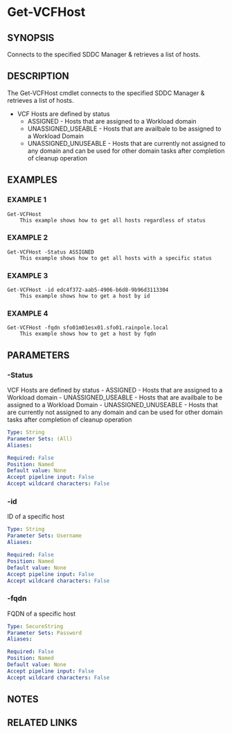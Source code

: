 # Get-VCFHost

## SYNOPSIS
Connects to the specified SDDC Manager & retrieves a list of hosts.

## DESCRIPTION
The Get-VCFHost cmdlet connects to the specified SDDC Manager & retrieves a list of hosts.  
- VCF Hosts are defined by status
	- ASSIGNED - Hosts that are assigned to a Workload domain
	- UNASSIGNED_USEABLE - Hosts that are availbale to be assigned to a Workload Domain
	- UNASSIGNED_UNUSEABLE - Hosts that are currently not assigned to any domain and can be used 
	for other domain tasks after completion of cleanup operation

## EXAMPLES

### EXAMPLE 1
```
Get-VCFHost
    This example shows how to get all hosts regardless of status
```

### EXAMPLE 2
```
Get-VCFHost -Status ASSIGNED
    This example shows how to get all hosts with a specific status
```

### EXAMPLE 3
```
Get-VCFHost -id edc4f372-aab5-4906-b6d8-9b96d3113304
    This example shows how to get a host by id
```

### EXAMPLE 4
```
Get-VCFHost -fqdn sfo01m01esx01.sfo01.rainpole.local
    This example shows how to get a host by fqdn
```


## PARAMETERS

### -Status
VCF Hosts are defined by status
	- ASSIGNED - Hosts that are assigned to a Workload domain
	- UNASSIGNED_USEABLE - Hosts that are availbale to be assigned to a Workload Domain
	- UNASSIGNED_UNUSEABLE - Hosts that are currently not assigned to any domain and can be used 
	for other domain tasks after completion of cleanup operation

```yaml
Type: String
Parameter Sets: (All)
Aliases:

Required: False
Position: Named
Default value: None
Accept pipeline input: False
Accept wildcard characters: False
```

### -id
ID of a specific host

```yaml
Type: String
Parameter Sets: Username
Aliases:

Required: False
Position: Named
Default value: None
Accept pipeline input: False
Accept wildcard characters: False
```

### -fqdn
FQDN of a specific host

```yaml
Type: SecureString
Parameter Sets: Password
Aliases:

Required: False
Position: Named
Default value: None
Accept pipeline input: False
Accept wildcard characters: False
```

## NOTES

## RELATED LINKS
